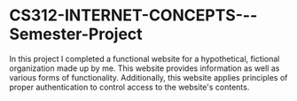 # CS312-INTERNET-CONCEPTS---Semester-Project

In this project I completed a functional website for a hypothetical, fictional organization made up by me. This website provides information as well as various forms of functionality. Additionally, this website applies principles of proper authentication to control access to the website's contents.

